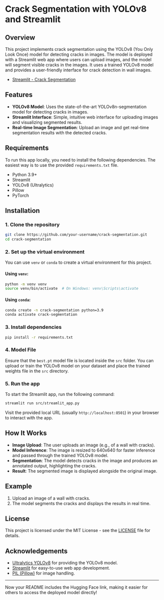 # Crack Segmentation with YOLOv8 and Streamlit

## Overview

This project implements crack segmentation using the YOLOv8 (You Only Look Once) model for detecting cracks in images. The model is deployed with a Streamlit web app where users can upload images, and the model will segment visible cracks in the images. It uses a trained YOLOv8 model and provides a user-friendly interface for crack detection in wall images.

- [Streamlit - Crack Segmentation](https://crack-segmentation.streamlit.app/)

## Features

* **YOLOv8 Model**: Uses the state-of-the-art YOLOv8n-segmentation model for detecting cracks in images.
* **Streamlit Interface**: Simple, intuitive web interface for uploading images and visualizing segmented results.
* **Real-time Image Segmentation**: Upload an image and get real-time segmentation results with the detected cracks.

## Requirements

To run this app locally, you need to install the following dependencies. The easiest way is to use the provided `requirements.txt` file.

* Python 3.9+
* Streamlit
* YOLOv8 (Ultralytics)
* Pillow
* PyTorch

## Installation

### 1. Clone the repository

```bash
git clone https://github.com/your-username/crack-segmentation.git
cd crack-segmentation
```

### 2. Set up the virtual environment

You can use `venv` or `conda` to create a virtual environment for this project.

#### Using `venv`:

```bash
python -m venv venv
source venv/bin/activate  # On Windows: venv\Scripts\activate
```

#### Using `conda`:

```bash
conda create -n crack-segmentation python=3.9
conda activate crack-segmentation
```

### 3. Install dependencies

```bash
pip install -r requirements.txt
```

### 4. Model File

Ensure that the `best.pt` model file is located inside the `src` folder. You can upload or train the YOLOv8 model on your dataset and place the trained weights file in the `src` directory.

### 5. Run the app

To start the Streamlit app, run the following command:

```bash
streamlit run src/streamlit_app.py
```

Visit the provided local URL (usually `http://localhost:8501`) in your browser to interact with the app.

## How It Works

* **Image Upload**: The user uploads an image (e.g., of a wall with cracks).
* **Model Inference**: The image is resized to 640x640 for faster inference and passed through the trained YOLOv8 model.
* **Segmentation**: The model detects cracks in the image and produces an annotated output, highlighting the cracks.
* **Result**: The segmented image is displayed alongside the original image.

## Example

1. Upload an image of a wall with cracks.
2. The model segments the cracks and displays the results in real time.

## License

This project is licensed under the MIT License - see the [LICENSE](LICENSE) file for details.

## Acknowledgements

* [Ultralytics YOLOv8](https://github.com/ultralytics/yolov8) for providing the YOLOv8 model.
* [Streamlit](https://streamlit.io/) for easy-to-use web app development.
* [PIL (Pillow)](https://pillow.readthedocs.io/en/stable/) for image handling.

---

Now your README includes the Hugging Face link, making it easier for others to access the deployed model directly!
